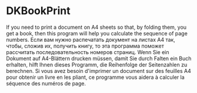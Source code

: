 ﻿# DKBookPrint
 If you need to print a document on A4 sheets so that, by folding them, you get a book, then this program will help you calculate the sequence of page numbers.
 Если вам нужно распечатать документ на листах А4 так, чтобы, сложив их, получить книгу, то эта программа поможет рассчитать последовательность номеров страниц.
 Wenn Sie ein Dokument auf A4-Blättern drucken müssen, damit Sie durch Falten ein Buch erhalten, hilft Ihnen dieses Programm, die Reihenfolge der Seitenzahlen zu berechnen.
 Si vous avez besoin d'imprimer un document sur des feuilles A4 pour obtenir un livre en les pliant, ce programme vous aidera à calculer la séquence des numéros de page.
